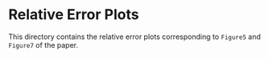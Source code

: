 # Relative Error Plots

This directory contains the relative error plots corresponding to `Figure5` and `Figure7` of the paper.